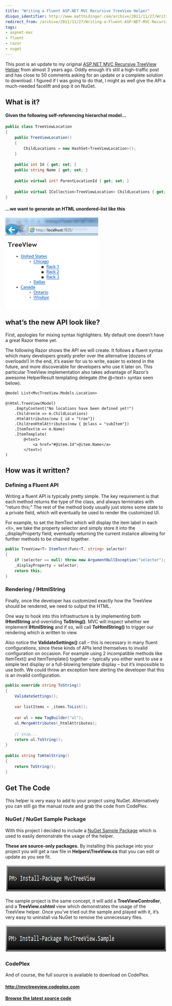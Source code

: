 ```yaml
---
title: "Writing a Fluent ASP.NET MVC Recursive TreeView Helper"
disqus_identifier: http://www.matthidinger.com/archive/2011/11/27/Writing-a-Fluent-ASP-NET-MVC-Recursive-TreeView-Helper.aspx
redirect_from: /archive/2011/11/27/Writing-a-Fluent-ASP-NET-MVC-Recursive-TreeView-Helper.aspx/
tags: 
- aspnet-mvc
- fluent
- razor
- nuget
---
```

This post is an update to my original [ASP.NET MVC Recursive TreeView Helper](http://www.matthidinger.com/archive/2009/02/08/asp.net-mvc-recursive-treeview-helper.aspx "http://www.matthidinger.com/archive/2009/02/08/asp.net-mvc-recursive-treeview-helper.aspx") from almost 3 years ago. Oddly enough it’s still a high-traffic post and has close to 50 comments asking for an update or a complete solution to download. I figured if I was going to do that, I might as well give the API a much-needed facelift and pop it on NuGet.

What is it?
-----------

#### Given the following self-referencing hierarchal model…

```csharp
public class TreeViewLocation
{
    public TreeViewLocation()
    {
        ChildLocations = new HashSet<TreeViewLocation>();
    }

    public int Id { get; set; }
    public string Name { get; set; }

    public virtual int? ParentLocationId { get; set; }
        
    public virtual ICollection<TreeViewLocation> ChildLocations { get; set; }
}
```

#### …we want to generate an HTML unordered-list like this

[<img src="/images/subtext-content/www_matthidinger_com/Windows-Live-Writer/d59c757b9eff_CC0C/image_thumb_3.png" title="image" alt="image" width="290" height="281" />](/images/subtext-content/www_matthidinger_com/Windows-Live-Writer/d59c757b9eff_CC0C/image_11.png)

what’s the new API look like?
-----------------------------

First, apologies for mixing syntax highlighters. My default one doesn’t have a great Razor theme yet.

The following Razor shows the API we will create. It follows a fluent syntax which many developers greatly prefer over the alternative (dozens of overloads!) In the end, it’s easier for us to write, easier to extend in the future, and more discoverable for developers who use it later on. This particular TreeView implementation also takes advantage of Razor’s awesome HelperResult templating delegate (the @&lt;text&gt; syntax seen below).

``` code
@model List<MvcTreeView.Models.Location>

@(Html.TreeView(Model)
    .EmptyContent("No locations have been defined yet!")    
    .Children(m => m.ChildLocations)
    .HtmlAttributes(new { id = "tree"})
    .ChildrenHtmlAttributes(new { @class = "subItem"})
    .ItemText(m => m.Name)
    .ItemTemplate(
        @<text>
            <a href="#@item.Id">@item.Name</a>
        </text>)
)
```

How was it written?
-------------------

### Defining a Fluent API

Writing a fluent API is typically pretty simple. The key requirement is that each method returns the type of the class, and always terminates with “return this;” The rest of the method body usually just stores some state to a private field, which will eventually be used to render the customized UI.

For example, to set the ItemText which will display the item label in each &lt;li&gt;, we take the property selector and simply store it into the \_displayProperty field, eventually returning the current instance allowing for further methods to be chained together.

```csharp
public TreeView<T> ItemText(Func<T, string> selector)
{
    if (selector == null) throw new ArgumentNullException("selector");
    _displayProperty = selector;
    return this;
}
```

### Rendering / IHtmlString

Finally, once the developer has customized exactly how the TreeView should be rendered, we need to output the HTML.

One way to hook into this infrastructure is by implementing both **IHtmlString** and overriding **ToString()**. MVC will inspect whether we implement **IHtmlString** and if so, will call **ToHtmlString()** to trigger our rendering which is written to view.

Also notice the **ValidateSettings()** call – this is necessary in many fluent configurations, since these kinds of APIs lend themselves to invalid configuration on occasion. For example using 2 incompatible methods like ItemText() and ItemTemplate() together – typically you either want to use a simple text display or a full-blowing template display – but it’s impossible to use both. We could throw an exception here alerting the developer that this is an invalid configuration.

```csharp
public override string ToString()
{
    ValidateSettings();

    var listItems = _items.ToList();

    var ul = new TagBuilder("ul");
    ul.MergeAttributes(_htmlAttributes);

    // snip...
    return ul.ToString();
}

public string ToHtmlString()
{
    return ToString();
}
```

Get The Code
------------

This helper is very easy to add to your project using NuGet. Alternatively you can still go the manual route and grab the code from CodePlex.

### NuGet / NuGet Sample Package

With this project I decided to include a [NuGet Sample Package](http://blog.davidebbo.com/2011/03/take-nuget-to-next-level-with-sample.html) which is used to easily demonstrate the usage of the helper.

**These are source-only packages.** By installing this package into your project you will get a raw file in **Helpers\\TreeView.cs** that you can edit or update as you see fit.

[<img src="/images/subtext-content/www_matthidinger_com/Windows-Live-Writer/d59c757b9eff_CC0C/image_thumb_4.png" title="image" alt="image" width="766" height="89" />](/images/subtext-content/www_matthidinger_com/Windows-Live-Writer/d59c757b9eff_CC0C/image_13.png)

The sample project is the same concept, it will add a **TreeViewController**, and a **TreeView.cshtml** view which demonstrates the usage of the TreeView helper. Once you’ve tried out the sample and played with it, it’s very easy to uninstall via NuGet to remove the unnecessary files.

[<img src="/images/subtext-content/www_matthidinger_com/Windows-Live-Writer/d59c757b9eff_CC0C/image_thumb.png" title="image" alt="image" width="763" height="86" />](/images/subtext-content/www_matthidinger_com/Windows-Live-Writer/d59c757b9eff_CC0C/image_3.png)

### CodePlex

And of course, the full source is available to download on CodePlex.

#### <http://mvctreeview.codeplex.com>

#### [Browse the latest source code](http://mvctreeview.codeplex.com/SourceControl/BrowseLatest)

 

